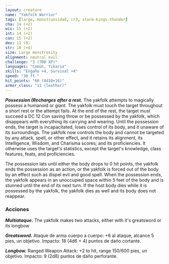 ```yaml
---
layout: creature
name: "Yakfolk Warrior"
tags: [large, monstruosidad, cr3, storm-kings-thunder]
cha: 14 (+2)
wis: 15 (+2)
int: 14 (+2)
con: 15 (+2)
dex: 11 (0)
str: 18 (+4)
size: Large monstrosity
alignment: neutral evil
challenge: "3 (700 XP)"
languages: "Común, Yikaria"
skills: "Engaño +4, Survival +4"
speed: "30 ft."
hit_points: "60 (8d10+16)"
armor_class: "11 (leather)"
---
```


***Possession (Recharges after a rest.*** The yakfolk attempts to magically possess a humanoid or giant. The yakfolk must touch the target throughout a short rest or the attempt fails. At the end of the rest, the target must succeed a DC 12 Con saving throw or be possessed by the yakfolk, which disappears with everything its carrying and wearing. Until the possession ends, the target is incapacitated, loses control of its body, and it unaware of its surroundings. The yakfolk now controls the body and cannot be targeted by any attack, spell, or other effect, and it retains its alignment, its Intelligence, Wisdom, and Charisma scores; and its proficiencies. It otherwise uses the target's statistics, except the target's knowledge, class features, feats, and proficiencies.

The possession lats until either the body drops to 0 hit points, the yakfolk ends the possession as an action, or the yakfolk is forced out of the body by an effect such as dispel evil and good spell. When the possession ends, the yakfolk appears in an unoccupied space within 5 feet of the body and is stunned until the end of its next turn. If the host body dies while it is possessed by the yakfolk, the yakfolk dies as well and its body does not reappear.

### Acciones

***Multiataque.*** The yakfolk makes two attacks, either with it's greatsword or its longbow

***Greatsword.*** Ataque de arma cuerpo a cuerpo: +6 al ataque, alcance 5 pies, un objetivo. Impacto: 18 (4d6 + 4) puntos de daño cortante.

***Longbow.*** Ranged Weapon Attack: +2 to hit, range 150/600 pies, un objetivo. Impacto: 9 (2d8) puntos de daño perforante.